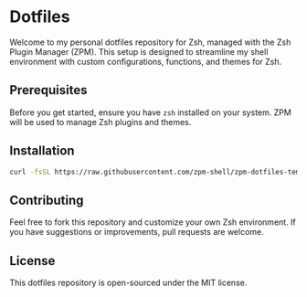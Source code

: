 # Dotfiles

Welcome to my personal dotfiles repository for Zsh, managed with the Zsh Plugin Manager (ZPM). This setup is designed to streamline my shell environment with custom configurations, functions, and themes for Zsh.

## Prerequisites

Before you get started, ensure you have `zsh` installed on your system. ZPM will be used to manage Zsh plugins and themes.

## Installation

```sh
curl -fsSL https://raw.githubusercontent.com/zpm-shell/zpm-dotfiles-template/master/install.sh | bash
```

## Contributing

Feel free to fork this repository and customize your own Zsh environment. If you have suggestions or improvements, pull requests are welcome.

## License

This dotfiles repository is open-sourced under the MIT license.